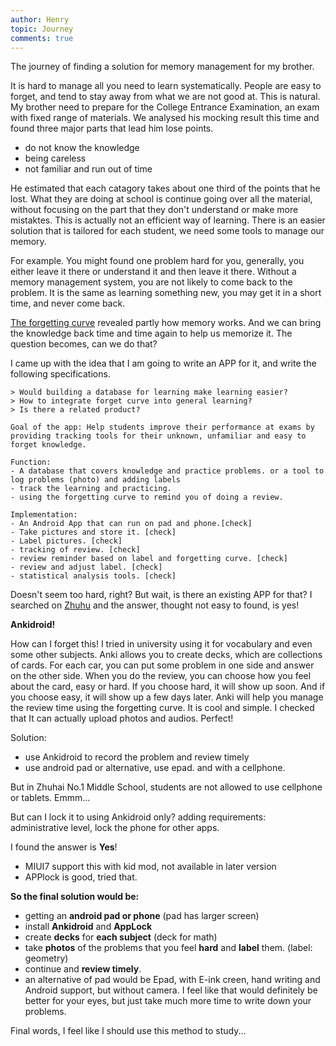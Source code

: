 ```yaml
---
author: Henry
topic: Journey
comments: true
---
```


The journey of finding a solution for memory management for my brother.

It is hard to manage all you need to learn systematically. People are easy to forget, and tend to stay away from what we are not good at. This is natural. My brother need to prepare for the College Entrance Examination, an exam with fixed range of materials. We analysed his mocking result this time and found three major parts that lead him lose points.

- do not know the knowledge
- being careless
- not familiar and run out of time

He estimated that each catagory takes about one third of the points that he lost. What they are doing at school is continue going over all the material, without focusing on the part that they don't understand or make more mistaktes. This is actually not an efficient way of learning. There is an easier solution that is tailored for each student, we need some tools to manage our memory.

For example. You might found one problem hard for you, generally, you either leave it there or understand it and then leave it there. Without a memory management system, you are not likely to come back to the problem. It is the same as learning something new, you may get it in a short time, and never come back.

[The forgetting curve](https://en.wikipedia.org/wiki/Forgetting_curve) revealed partly how memory works. And we can bring the knowledge back time and time again to help us memorize it. The question becomes, can we do that?

I came up with the idea that I am going to write an APP for it, and write the following specifications.
```
> Would building a database for learning make learning easier?
> How to integrate forget curve into general learning?
> Is there a related product?

Goal of the app: Help students improve their performance at exams by providing tracking tools for their unknown, unfamiliar and easy to forget knowledge.

Function:
- A database that covers knowledge and practice problems. or a tool to log problems (photo) and adding labels
- track the learning and practicing.
- using the forgetting curve to remind you of doing a review.

Implementation:
- An Android App that can run on pad and phone.[check]
- Take pictures and store it. [check]
- Label pictures. [check]
- tracking of review. [check]
- review reminder based on label and forgetting curve. [check]
- review and adjust label. [check]
- statistical analysis tools. [check]
```
Doesn't seem too hard, right?
But wait, is there an existing APP for that?
I searched on [Zhuhu](https://www.zhihu.com/answer/14429289) and the answer, thought not easy to found, is yes!

__Ankidroid!__

How can I forget this! I tried in university using it for vocabulary and even some other subjects. Anki allows you to create decks, which are collections of cards. For each car, you can put some problem in one side and answer on the other side. When you do the review, you can choose how you feel about the card, easy or hard. If you choose hard, it will show up soon. And if you choose easy, it will show up a few days later. Anki will help you manage the review time using the forgetting curve. It is cool and simple. I checked that It can actually upload photos and audios. Perfect!

Solution:
- use Ankidroid to record the problem and review timely
- use android pad or alternative, use epad. and with a cellphone.

But in Zhuhai No.1 Middle School, students are not allowed to use cellphone or tablets. Emmm...

But can I lock it to using Ankidroid only?
adding requirements: administrative level, lock the phone for other apps.

I found the answer is __Yes__!

- MIUI7 support this with kid mod, not available in later version
- APPlock is good, tried that.


**So the final solution would be:**

- getting an **android pad or phone** (pad has larger screen)
- install **Ankidroid** and **AppLock**
- create **decks** for **each subject** (deck for math)
- take **photos** of the problems that you feel **hard** and **label** them. (label: geometry)
- continue and **review timely**.
- an alternative of pad would be Epad, with E-ink creen, hand writing and Android support, but without camera. I feel like that would definitely be better for your eyes, but just take much more time to write down your problems.

Final words, I feel like I should use this method to study...

